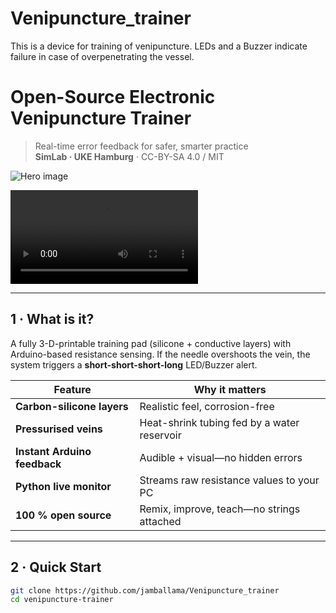 # Venipuncture_trainer
 This is a device for training of venipuncture. LEDs and a Buzzer indicate failure in case of  overpenetrating the vessel.


# Open-Source Electronic Venipuncture Trainer

> Real-time error feedback for safer, smarter practice  
> **SimLab · UKE Hamburg** · CC-BY-SA 4.0 / MIT

![Hero image](1st_render.png)

![Demonstration Video](Test_needle.mp4)


---

## 1 · What is it?

A fully 3-D-printable training pad (silicone + conductive layers) with Arduino-based
resistance sensing. If the needle overshoots the vein, the system triggers a
**short-short-short-long** LED/Buzzer alert.

| Feature | Why it matters |
|---------|----------------|
| **Carbon-silicone layers** | Realistic feel, corrosion-free |
| **Pressurised veins** | Heat-shrink tubing fed by a water reservoir |
| **Instant Arduino feedback** | Audible + visual—no hidden errors |
| **Python live monitor** | Streams raw resistance values to your PC |
| **100 % open source** | Remix, improve, teach—no strings attached |

---

## 2 · Quick Start

```bash
git clone https://github.com/jamballama/Venipuncture_trainer
cd venipuncture-trainer
